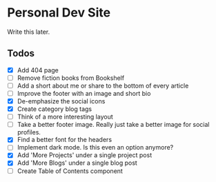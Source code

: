 # Personal Dev Site

Write this later.

## Todos

- [x] Add 404 page
- [ ] Remove fiction books from Bookshelf
- [ ] Add a short about me or share to the bottom of every article
- [ ] Improve the footer with an image and short bio
- [x] De-emphasize the social icons
- [x] Create category blog tags
- [ ] Think of a more interesting layout
- [ ] Take a better footer image. Really just take a better image for social profiles.
- [x] Find a better font for the headers
- [ ] Implement dark mode. Is this even an option anymore?
- [x] Add 'More Projects' under a single project post
- [x] Add 'More Blogs' under a single blog post
- [ ] Create Table of Contents component
